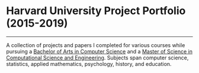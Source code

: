 # Harvard University Project Portfolio (2015-2019)
---
A collection of projects and papers I completed for various courses while pursuing a [Bachelor of Arts in Computer Science](https://www.seas.harvard.edu/programs/computer-science/planning-degrees-courses) and a [Master of Science in Computational Science and Engineering](https://www.seas.harvard.edu/programs/graduate/applied-computation/master-of-science-in-cse).  Subjects span computer science, statistics, applied mathematics, psychology, history, and education.